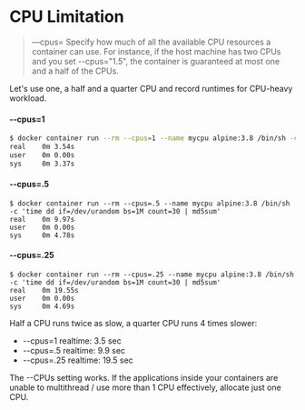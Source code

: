 # CPU Limitation

> ––cpus= Specify how much of all the available CPU resources a container can use. For instance, if the host machine has two CPUs and you set --cpus="1.5", the container is guaranteed at most one and a half of the CPUs.

Let's use one, a half and a quarter CPU and record runtimes for CPU-heavy workload.

#### --cpus=1
```sh
$ docker container run --rm --cpus=1 --name mycpu alpine:3.8 /bin/sh -c 'time dd if=/dev/urandom bs=1M count=30 | md5sum'
real    0m 3.54s
user    0m 0.00s
sys     0m 3.37s
```

#### --cpus=.5
```
$ docker container run --rm --cpus=.5 --name mycpu alpine:3.8 /bin/sh -c 'time dd if=/dev/urandom bs=1M count=30 | md5sum'
real    0m 9.97s
user    0m 0.00s
sys     0m 4.78s
```

#### --cpus=.25
```
$ docker container run --rm --cpus=.25 --name mycpu alpine:3.8 /bin/sh -c 'time dd if=/dev/urandom bs=1M count=30 | md5sum'
real    0m 19.55s
user    0m 0.00s
sys     0m 4.69s
```

Half a CPU runs twice as slow, a quarter CPU runs 4 times slower:
- --cpus=1 realtime: 3.5 sec
- --cpus=.5 realtime: 9.9 sec
- --cpus=.25 realtime: 19.5 sec

The --CPUs setting works. If the applications inside your containers are unable to multithread / use more than 1 CPU effectively, allocate just one CPU.